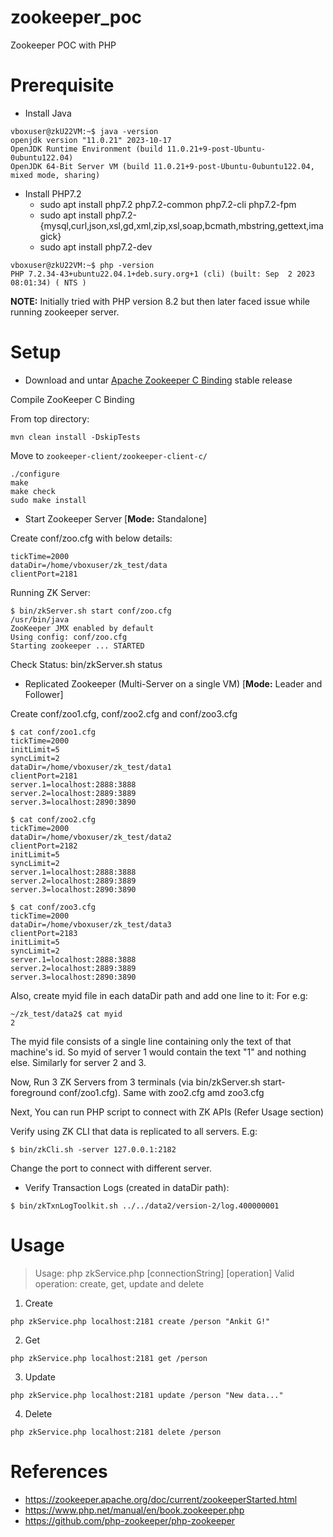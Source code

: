 # zookeeper_poc
Zookeeper POC with PHP

# Prerequisite
- Install Java
```
vboxuser@zkU22VM:~$ java -version
openjdk version "11.0.21" 2023-10-17
OpenJDK Runtime Environment (build 11.0.21+9-post-Ubuntu-0ubuntu122.04)
OpenJDK 64-Bit Server VM (build 11.0.21+9-post-Ubuntu-0ubuntu122.04, mixed mode, sharing)
```
- Install PHP7.2
  - sudo apt install php7.2 php7.2-common php7.2-cli php7.2-fpm
  - sudo apt install php7.2-{mysql,curl,json,xsl,gd,xml,zip,xsl,soap,bcmath,mbstring,gettext,imagick}
  - sudo apt install php7.2-dev
```
vboxuser@zkU22VM:~$ php -version
PHP 7.2.34-43+ubuntu22.04.1+deb.sury.org+1 (cli) (built: Sep  2 2023 08:01:34) ( NTS )
```
**NOTE:** Initially tried with PHP version 8.2 but then later faced issue while running zookeeper server.

# Setup

- Download and untar [Apache Zookeeper C Binding](https://zookeeper.apache.org/releases.html) stable release

Compile ZooKeeper C Binding

From top directory:
```
mvn clean install -DskipTests
```
Move to `zookeeper-client/zookeeper-client-c/`
```
./configure
make
make check
sudo make install
```


- Start Zookeeper Server [**Mode:** Standalone] 

Create conf/zoo.cfg with below details:
```
tickTime=2000
dataDir=/home/vboxuser/zk_test/data
clientPort=2181
```
Running ZK Server:
```
$ bin/zkServer.sh start conf/zoo.cfg 
/usr/bin/java
ZooKeeper JMX enabled by default
Using config: conf/zoo.cfg
Starting zookeeper ... STARTED
```
Check Status: bin/zkServer.sh status

- Replicated Zookeeper (Multi-Server on a single VM) [**Mode:** Leader and Follower] 

Create conf/zoo1.cfg, conf/zoo2.cfg and conf/zoo3.cfg
```
$ cat conf/zoo1.cfg 
tickTime=2000
initLimit=5
syncLimit=2
dataDir=/home/vboxuser/zk_test/data1
clientPort=2181
server.1=localhost:2888:3888
server.2=localhost:2889:3889
server.3=localhost:2890:3890

$ cat conf/zoo2.cfg 
tickTime=2000
dataDir=/home/vboxuser/zk_test/data2
clientPort=2182
initLimit=5
syncLimit=2
server.1=localhost:2888:3888
server.2=localhost:2889:3889
server.3=localhost:2890:3890

$ cat conf/zoo3.cfg 
tickTime=2000
dataDir=/home/vboxuser/zk_test/data3
clientPort=2183
initLimit=5
syncLimit=2
server.1=localhost:2888:3888
server.2=localhost:2889:3889
server.3=localhost:2890:3890
```
Also, create myid file in each dataDir path and add one line to it:
For e.g:
```
~/zk_test/data2$ cat myid
2
```
The myid file consists of a single line containing only the text of that machine's id. So myid of server 1 would contain the text "1" and nothing else. Similarly for server 2 and 3.

Now, Run 3 ZK Servers from 3 terminals (via bin/zkServer.sh start-foreground conf/zoo1.cfg). Same with zoo2.cfg amd zoo3.cfg

Next, You can run PHP script to connect with ZK APIs (Refer Usage section)

Verify using ZK CLI that data is replicated to all servers.
E.g:
```
$ bin/zkCli.sh -server 127.0.0.1:2182
```
Change the port to connect with different server.

- Verify Transaction Logs (created in dataDir path):
```
$ bin/zkTxnLogToolkit.sh ../../data2/version-2/log.400000001
```

# Usage

> Usage: php zkService.php [connectionString] [operation] Valid operation: create, get, update and delete

1. Create
```
php zkService.php localhost:2181 create /person "Ankit G!"
```

2. Get
```
php zkService.php localhost:2181 get /person
```

3. Update
```
php zkService.php localhost:2181 update /person "New data..."
```

4. Delete
```
php zkService.php localhost:2181 delete /person
```

# References
- https://zookeeper.apache.org/doc/current/zookeeperStarted.html
- https://www.php.net/manual/en/book.zookeeper.php
- https://github.com/php-zookeeper/php-zookeeper
